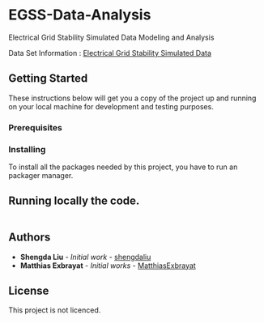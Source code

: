 # EGSS-Data-Analysis

Electrical Grid Stability Simulated Data Modeling and Analysis

Data Set Information : [Electrical Grid Stability Simulated Data](https://archive.ics.uci.edu/ml/datasets/Electrical+Grid+Stability+Simulated+Data+)

## Getting Started

These instructions below will get you a copy of the project up and running on your local machine for development and testing purposes.

### Prerequisites

<!-- Your Redis Database must be running.
This program will request on Local Redis on default port.
You need to have [Node.js](https://nodejs.org/en/) installed with a package manager like [NPM](https://www.npmjs.com/) or [Yarn](https://yarnpkg.com/).

You can check it up by running this command in your console :

```
node -v
``` -->

### Installing

To install all the packages needed by this project, you have to run an packager manager.

<!-- Run this command if you are using [NPM](https://www.npmjs.com/):

```
npm install
```

Or this command if you are using [Yarn](https://yarnpkg.com/):

```
yarn install
``` -->

## Running locally the code.

<!-- To run this servers locally please use this command: -->

```
```

<!-- The server will be running on port 8080. -->

<!-- ## Deployment -->

<!-- ## Contributing -->

<!-- ## Versioning -->

## Authors

* **Shengda Liu** - *Initial work* - [shengdaliu](https://github.com/shengdaliu)
* **Matthias Exbrayat** - *Initial works* - [MatthiasExbrayat](https://github.com/MatthiasExbrayat)

## License

This project is not licenced.

<!-- ## Acknowledgments -->
